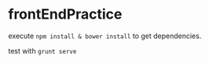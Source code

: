 # frontEndPractice

execute `npm install & bower install` to get dependencies.

test with `grunt serve`

